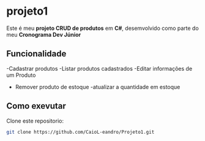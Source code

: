 # projeto1 

Este é meu **projeto CRUD de produtos** em **C#**, desemvolvido como parte do meu **Cronograma Dev Júnior**

## Funcionalidade 

-Cadastrar produtos
-Listar produtos cadastrados
-Editar informações de um Produto
- Remover produto de estoque
-atualizar a quantidade em estoque

## Como exevutar 
Clone este repositorio:
```bash 
git clone https://github.com/CaioL-eandro/Projeto1.git